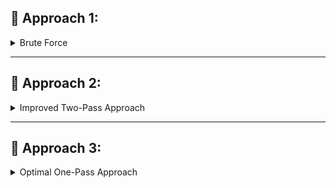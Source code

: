 ## 🥇 Approach 1:

<details>
<summary>Brute Force</summary>

- Sort the array.
- Return arr.length - 2.

### ⏱ Time Complexity:
> **O(n log n + n)** – Sorting takes `O(n log n)` and scanning for duplicate largest element `O(n)`.

</details>

---

## 🥈 Approach 2:

<details>
<summary>Improved Two-Pass Approach</summary>

- **Pass 1:** Traverse the array to find the **largest element**.
- **Pass 2:** Traverse the array again to find the **largest element smaller than the max**.
- If no such element exists, return `-1`.

### ⏱ Time Complexity:
> **O(n + n) = O(n)** – Two linear scans.

</details>

---

## 🥉 Approach 3:

<details>
<summary>Optimal One-Pass Approach</summary>

- Initialize two variables: `lar = -1`, `slar = -1`
- Traverse the array:
  - If `arr[i] > lar`:  
    → `slar = lar`, `lar = arr[i]`
  - Else if `arr[i] < lar && arr[i] > slar`:  
    → `slar = arr[i]`
- Return `slar` at the end.

### ⏱ Time Complexity:
> **O(n)** – Single pass through the array.

</details>
